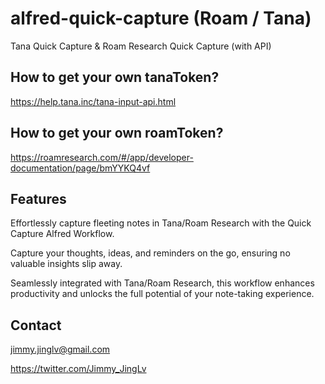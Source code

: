# alfred-quick-capture (Roam / Tana)

Tana Quick Capture & Roam Research Quick Capture (with API)

## How to get your own tanaToken?

https://help.tana.inc/tana-input-api.html

## How to get your own roamToken?

https://roamresearch.com/#/app/developer-documentation/page/bmYYKQ4vf

## Features

Effortlessly capture fleeting notes in Tana/Roam Research with the Quick Capture Alfred Workflow.

Capture your thoughts, ideas, and reminders on the go, ensuring no valuable insights slip away.

Seamlessly integrated with Tana/Roam Research, this workflow enhances productivity and unlocks the full potential of your note-taking experience.

## Contact

jimmy.jinglv@gmail.com

https://twitter.com/Jimmy_JingLv
